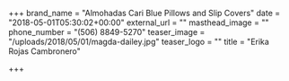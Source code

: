 +++
brand_name = "Almohadas Cari Blue Pillows and Slip Covers"
date = "2018-05-01T05:30:02+00:00"
external_url = ""
masthead_image = ""
phone_number = "(506) 8849-5270"
teaser_image = "/uploads/2018/05/01/magda-dailey.jpg"
teaser_logo = ""
title = "Erika Rojas Cambronero"

+++
